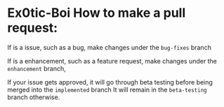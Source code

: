 # Ex0tic-Boi How to make a pull request:

If is a issue, such as a bug, make changes under the `bug-fixes` branch

If is a enhancement, such as a feature request, make changes under the `enhancement` branch,

If your issue gets approved, it will go through beta testing before being merged into the `implemented` branch
It will remain in the `beta-testing` branch otherwise.
